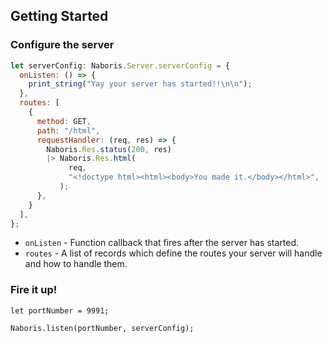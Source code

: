 ## Getting Started

### Configure the server
```js
let serverConfig: Naboris.Server.serverConfig = {
  onListen: () => {
    print_string("Yay your server has started!!\n\n");
  },
  routes: [
    {
      method: GET,
      path: "/html",
      requestHandler: (req, res) => {
        Naboris.Res.status(200, res)
        |> Naboris.Res.html(
             req,
             "<!doctype html><html><body>You made it.</body></html>",
           );
      },
    }
  ],
};
```

- `onListen` - Function callback that fires after the server has started.
- `routes` - A list of records which define the routes your server will handle and how to handle them.

### Fire it up!

```reason
let portNumber = 9991;

Naboris.listen(portNumber, serverConfig);
```